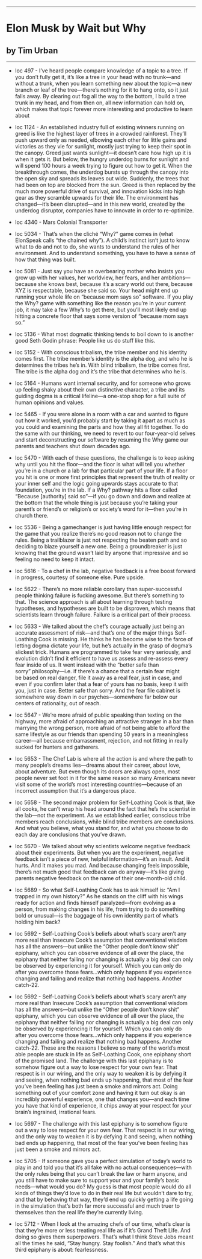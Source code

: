 
---
#  Elon Musk by Wait but Why
## by Tim Urban
---

 - loc 497 - I’ve heard people compare knowledge of a topic to a tree. If you don’t fully get it, it’s like a tree in your head with no trunk—and without a trunk, when you learn something new about the topic—a new branch or leaf of the tree—there’s nothing for it to hang onto, so it just falls away. By clearing out fog all the way to the bottom, I build a tree trunk in my head, and from then on, all new information can hold on, which makes that topic forever more interesting and productive to learn about

 - loc 1124 - An established industry full of existing winners running on greed is like the highest layer of trees in a crowded rainforest. They’ll push upward only as needed, elbowing each other for little gains and victories as they vie for sunlight, mostly just trying to keep their spot in the canopy. Greed just wants sunlight—it doesn’t care how high up it is when it gets it. But below, the hungry underdog burns for sunlight and will spend 100 hours a week trying to figure out how to get it. When the breakthrough comes, the underdog bursts up through the canopy into the open sky and spreads its leaves out wide. Suddenly, the trees that had been on top are blocked from the sun. Greed is then replaced by the much more powerful drive of survival, and innovation kicks into high gear as they scramble upwards for their life. The environment has changed—it’s been disrupted—and in this new world, created by the underdog disruptor, companies have to innovate in order to re-optimize.

 - loc 4340 - Mars Colonial Transporter

 - loc 5034 - That’s when the cliché “Why?” game comes in (what ElonSpeak calls “the chained why”). A child’s instinct isn’t just to know what to do and not to do, she wants to understand the rules of her environment. And to understand something, you have to have a sense of how that thing was built.

 - loc 5081 - Just say you have an overbearing mother who insists you grow up with her values, her worldview, her fears, and her ambitions—because she knows best, because it’s a scary world out there, because XYZ is respectable, because she said so. Your head might end up running your whole life on “because mom says so” software. If you play the Why? game with something like the reason you’re in your current job, it may take a few Why’s to get there, but you’ll most likely end up hitting a concrete floor that says some version of “because mom says so.”

 - loc 5136 - What most dogmatic thinking tends to boil down to is another good Seth Godin phrase: People like us do stuff like this.

 - loc 5152 - With conscious tribalism, the tribe member and his identity comes first. The tribe member’s identity is the alpha dog, and who he is determines the tribes he’s in. With blind tribalism, the tribe comes first. The tribe is the alpha dog and it’s the tribe that determines who he is.

 - loc 5164 - Humans want internal security, and for someone who grows up feeling shaky about their own distinctive character, a tribe and its guiding dogma is a critical lifeline—a one-stop shop for a full suite of human opinions and values.

 - loc 5465 - If you were alone in a room with a car and wanted to figure out how it worked, you’d probably start by taking it apart as much as you could and examining the parts and how they all fit together. To do the same with our thinking, we need to revert to our four-year-old selves and start deconstructing our software by resuming the Why game our parents and teachers shut down decades ago.

 - loc 5470 - With each of these questions, the challenge is to keep asking why until you hit the floor—and the floor is what will tell you whether you’re in a church or a lab for that particular part of your life. If a floor you hit is one or more first principles that represent the truth of reality or your inner self and the logic going upwards stays accurate to that foundation, you’re in the lab. If a Why? pathway hits a floor called “Because [authority] said so”—if you go down and down and realize at the bottom that the whole thing is just because you’re taking your parent’s or friend’s or religion’s or society’s word for it—then you’re in church there.

 - loc 5536 - Being a gamechanger is just having little enough respect for the game that you realize there’s no good reason not to change the rules. Being a trailblazer is just not respecting the beaten path and so deciding to blaze yourself a new one. Being a groundbreaker is just knowing that the ground wasn’t laid by anyone that impressive and so feeling no need to keep it intact.

 - loc 5616 - To a chef in the lab, negative feedback is a free boost forward in progress, courtesy of someone else. Pure upside.

 - loc 5622 - There’s no more reliable corollary than super-successful people thinking failure is fucking awesome. But there’s something to that. The science approach is all about learning through testing hypotheses, and hypotheses are built to be disproven, which means that scientists learn through failure. Failure is a critical part of their process.

 - loc 5633 - We talked about the chef’s courage actually just being an accurate assessment of risk—and that’s one of the major things Self-Loathing Cook is missing. He thinks he has become wise to the farce of letting dogma dictate your life, but he’s actually in the grasp of dogma’s slickest trick. Humans are programmed to take fear very seriously, and evolution didn’t find it efficient to have us assess and re-assess every fear inside of us. It went instead with the “better safe than sorry” philosophy—i.e. if there’s a chance that a certain fear might be based on real danger, file it away as a real fear, just in case, and even if you confirm later that a fear of yours has no basis, keep it with you, just in case. Better safe than sorry. And the fear file cabinet is somewhere way down in our psyches—somewhere far below our centers of rationality, out of reach.

 - loc 5647 - We’re more afraid of public speaking than texting on the highway, more afraid of approaching an attractive stranger in a bar than marrying the wrong person, more afraid of not being able to afford the same lifestyle as our friends than spending 50 years in a meaningless career—all because embarrassment, rejection, and not fitting in really sucked for hunters and gatherers.

 - loc 5653 - The Chef Lab is where all the action is and where the path to many people’s dreams lies—dreams about their career, about love, about adventure. But even though its doors are always open, most people never set foot in it for the same reason so many Americans never visit some of the world’s most interesting countries—because of an incorrect assumption that it’s a dangerous place.

 - loc 5658 - The second major problem for Self-Loathing Cook is that, like all cooks, he can’t wrap his head around the fact that he’s the scientist in the lab—not the experiment. As we established earlier, conscious tribe members reach conclusions, while blind tribe members are conclusions. And what you believe, what you stand for, and what you choose to do each day are conclusions that you’ve drawn.

 - loc 5670 - We talked about why scientists welcome negative feedback about their experiments. But when you are the experiment, negative feedback isn’t a piece of new, helpful information—it’s an insult. And it hurts. And it makes you mad. And because changing feels impossible, there’s not much good that feedback can do anyway—it’s like giving parents negative feedback on the name of their one-month-old child.

 - loc 5689 - So what Self-Loathing Cook has to ask himself is: “Am I trapped in my own history?” As he stands on the cliff with his wings ready for action and finds himself paralyzed—from evolving as a person, from making changes in his life, from trying to do something bold or unusual—is the baggage of his own identity part of what’s holding him back?

 - loc 5692 - Self-Loathing Cook’s beliefs about what’s scary aren’t any more real than Insecure Cook’s assumption that conventional wisdom has all the answers—but unlike the “Other people don’t know shit” epiphany, which you can observe evidence of all over the place, the epiphany that neither failing nor changing is actually a big deal can only be observed by experiencing it for yourself. Which you can only do after you overcome those fears…which only happens if you experience changing and failing and realize that nothing bad happens. Another catch-22.

 - loc 5692 - Self-Loathing Cook’s beliefs about what’s scary aren’t any more real than Insecure Cook’s assumption that conventional wisdom has all the answers—but unlike the “Other people don’t know shit” epiphany, which you can observe evidence of all over the place, the epiphany that neither failing nor changing is actually a big deal can only be observed by experiencing it for yourself. Which you can only do after you overcome those fears…which only happens if you experience changing and failing and realize that nothing bad happens. Another catch-22. These are the reasons I believe so many of the world’s most able people are stuck in life as Self-Loathing Cook, one epiphany short of the promised land. The challenge with this last epiphany is to somehow figure out a way to lose respect for your own fear. That respect is in our wiring, and the only way to weaken it is by defying it and seeing, when nothing bad ends up happening, that most of the fear you’ve been feeling has just been a smoke and mirrors act. Doing something out of your comfort zone and having it turn out okay is an incredibly powerful experience, one that changes you—and each time you have that kind of experience, it chips away at your respect for your brain’s ingrained, irrational fears.

 - loc 5697 - The challenge with this last epiphany is to somehow figure out a way to lose respect for your own fear. That respect is in our wiring, and the only way to weaken it is by defying it and seeing, when nothing bad ends up happening, that most of the fear you’ve been feeling has just been a smoke and mirrors act.

 - loc 5705 - If someone gave you a perfect simulation of today’s world to play in and told you that it’s all fake with no actual consequences—with the only rules being that you can’t break the law or harm anyone, and you still have to make sure to support your and your family’s basic needs—what would you do? My guess is that most people would do all kinds of things they’d love to do in their real life but wouldn’t dare to try, and that by behaving that way, they’d end up quickly getting a life going in the simulation that’s both far more successful and much truer to themselves than the real life they’re currently living.

 - loc 5712 - When I look at the amazing chefs of our time, what’s clear is that they’re more or less treating real life as if it’s Grand Theft Life. And doing so gives them superpowers. That’s what I think Steve Jobs meant all the times he said, “Stay hungry. Stay foolish.” And that’s what this third epiphany is about: fearlessness.

